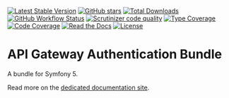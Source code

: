 [![Latest Stable Version](https://img.shields.io/packagist/v/ecphp/api-gw-authentication-bundle.svg?style=flat-square)](https://packagist.org/packages/ecphp/api-gw-authentication-bundle)
 [![GitHub stars](https://img.shields.io/github/stars/ecphp/api-gw-authentication-bundle.svg?style=flat-square)](https://packagist.org/packages/ecphp/api-gw-authentication-bundle)
 [![Total Downloads](https://img.shields.io/packagist/dt/ecphp/api-gw-authentication-bundle.svg?style=flat-square)](https://packagist.org/packages/ecphp/api-gw-authentication-bundle)
 [![GitHub Workflow Status](https://img.shields.io/github/workflow/status/ecphp/api-gw-authentication-bundle/Continuous%20Integration/master?style=flat-square)](https://github.com/ecphp/api-gw-authentication-bundle/actions)
 [![Scrutinizer code quality](https://img.shields.io/scrutinizer/quality/g/ecphp/api-gw-authentication-bundle/master.svg?style=flat-square)](https://scrutinizer-ci.com/g/ecphp/api-gw-authentication-bundle/?branch=master)
 [![Type Coverage](https://shepherd.dev/github/ecphp/api-gw-authentication-bundle/coverage.svg)](https://shepherd.dev/github/ecphp/api-gw-authentication-bundle)
 [![Code Coverage](https://img.shields.io/scrutinizer/coverage/g/ecphp/api-gw-authentication-bundle/master.svg?style=flat-square)](https://scrutinizer-ci.com/g/ecphp/api-gw-authentication-bundle/?branch=master)
 [![Read the Docs](https://img.shields.io/readthedocs/ecphp-api-gw-authentication-bundle?style=flat-square)](https://ecphp-api-gw-authentication-bundle.readthedocs.io/)
 [![License](https://img.shields.io/packagist/l/ecphp/api-gw-authentication-bundle.svg?style=flat-square)](https://packagist.org/packages/ecphp/api-gw-authentication-bundle)

# API Gateway Authentication Bundle

A bundle for Symfony 5.

Read more on the [dedicated documentation site][http readthedocs].



[http wso2 documentation]: https://docs.wso2.com/display/AM260/
[http wso2 website]: https://wso2.com/
[http lexik/jwt-authentication-bundle]: https://github.com/lexik/LexikJWTAuthenticationBundle
[http readthedocs]: https://ecphp-api-gw-authentication-bundle.readthedocs.io/
